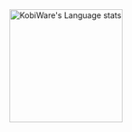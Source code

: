<img height=200 src="https://github-readme-stats-git-masterorgs-github-readme-stats-team.vercel.app/api/top-langs/?username=PyroAlt24&include_orgs=true&layout=compact&theme=transparent&langs_count=10&hide_border=1&hide=jupyter%20notebook#gh-light-mode-only" alt="KobiWare's Language stats" />

